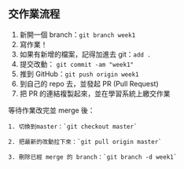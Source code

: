 ## 交作業流程

1. 新開一個 branch：`git branch week1`
2. 寫作業！
3. 如果有新增的檔案，記得加進去 git：`add .`
4. 提交改動： `git commit -am "week1"`
5. 推到 GitHub：`git push origin week1`
6. 到自己的 repo 去，並發起 PR (Pull Request)
7. 把 PR 的連結複製起來，並在學習系統上繳交作業

等待作業改完並 merge 後：

    1. 切換到master：`git checkout master`

    2. 把最新的改動拉下來：`git pull origin master`

    3. 刪除已經 merge 的 branch：`git branch -d week1`
